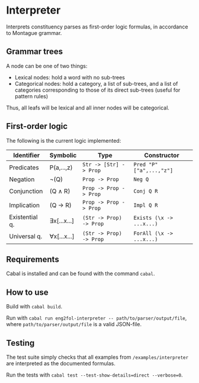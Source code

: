 # Interpreter

Interprets constituency parses as first-order logic formulas, in accordance to Montague grammar.

## Grammar trees

A node can be one of two things:
  * Lexical nodes: hold a word with no sub-trees
  * Categorical nodes: hold a category, a list of sub-trees, and a list of categories corresponding to those of its direct sub-trees (useful for pattern rules)

Thus, all leafs will be lexical and all inner nodes will be categorical.

## First-order logic

The following is the current logic implemented:

| Identifier     | Symbolic    | Type                    | Constructor              |
|----------------|-------------|-------------------------|--------------------------|
| Predicates     | P(a,...,z)  | `Str -> [Str] -> Prop`  | `Pred "P" ["a",...,"z"]` |
| Negation       | ¬(Q)        | `Prop -> Prop`          | `Neg Q`                  |
| Conjunction    | (Q ∧ R)     | `Prop -> Prop -> Prop`  | `Conj Q R`               |
| Implication    | (Q → R)     | `Prop -> Prop -> Prop`  | `Impl Q R`               |
| Existential q. | ∃x[...x...] | `(Str -> Prop) -> Prop` | `Exists (\x -> ...x...)` |
| Universal q.   | ∀x[...x...] | `(Str -> Prop) -> Prop` | `ForAll (\x -> ...x...)` |

## Requirements

Cabal is installed and can be found with the command `cabal`.

## How to use

Build with `cabal build`.

Run with `cabal run eng2fol-interpreter -- path/to/parser/output/file`, where `path/to/parser/output/file` is a valid JSON-file.

## Testing

The test suite simply checks that all examples from `/examples/interpreter` are interpreted as the documented formulas.

Run the tests with `cabal test --test-show-details=direct --verbose=0`.

